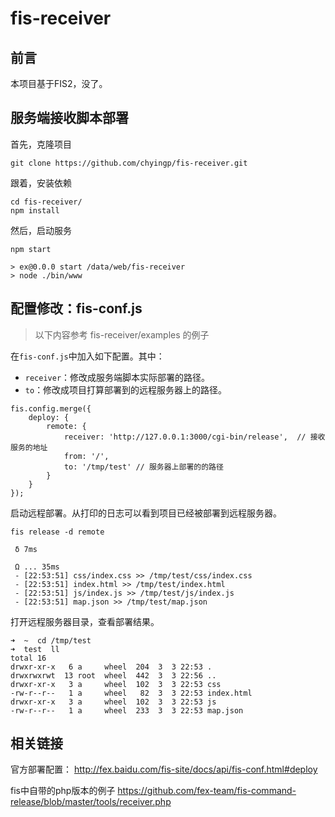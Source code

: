 # fis-receiver

## 前言

本项目基于FIS2，没了。

## 服务端接收脚本部署

首先，克隆项目

```
git clone https://github.com/chyingp/fis-receiver.git
```

跟着，安装依赖

```
cd fis-receiver/
npm install
```

然后，启动服务

```
npm start

> ex@0.0.0 start /data/web/fis-receiver
> node ./bin/www
```

## 配置修改：fis-conf.js

>以下内容参考 fis-receiver/examples 的例子

在`fis-conf.js`中加入如下配置。其中：

* `receiver`：修改成服务端脚本实际部署的路径。
* `to`：修改成项目打算部署到的远程服务器上的路径。

```
fis.config.merge({
    deploy: {
        remote: {               
            receiver: 'http://127.0.0.1:3000/cgi-bin/release',  // 接收服务的地址
            from: '/',
            to: '/tmp/test' // 服务器上部署的的路径
        }       
    }   
});
```

启动远程部署。从打印的日志可以看到项目已经被部署到远程服务器。

```
fis release -d remote

 δ 7ms

 Ω ... 35ms
 - [22:53:51] css/index.css >> /tmp/test/css/index.css
 - [22:53:51] index.html >> /tmp/test/index.html
 - [22:53:51] js/index.js >> /tmp/test/js/index.js
 - [22:53:51] map.json >> /tmp/test/map.json
```

打开远程服务器目录，查看部署结果。

```
➜  ~  cd /tmp/test 
➜  test  ll
total 16
drwxr-xr-x   6 a     wheel  204  3  3 22:53 .
drwxrwxrwt  13 root  wheel  442  3  3 22:56 ..
drwxr-xr-x   3 a     wheel  102  3  3 22:53 css
-rw-r--r--   1 a     wheel   82  3  3 22:53 index.html
drwxr-xr-x   3 a     wheel  102  3  3 22:53 js
-rw-r--r--   1 a     wheel  233  3  3 22:53 map.json
```

## 相关链接

官方部署配置：
http://fex.baidu.com/fis-site/docs/api/fis-conf.html#deploy

fis中自带的php版本的例子
https://github.com/fex-team/fis-command-release/blob/master/tools/receiver.php